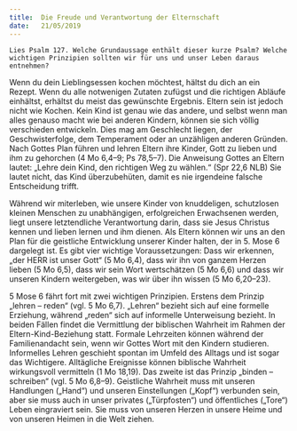 ```yaml
---
title:  Die Freude und Verantwortung der Elternschaft
date:   21/05/2019
---
```


`Lies Psalm 127. Welche Grundaussage enthält dieser kurze Psalm? Welche wichtigen Prinzipien sollten wir für uns und unser Leben daraus entnehmen?`

Wenn du dein Lieblingsessen kochen möchtest, hältst du dich an ein Rezept. Wenn du alle notwenigen Zutaten zufügst und die richtigen Abläufe einhältst, erhältst du meist das gewünschte Ergebnis. Eltern sein ist jedoch nicht wie Kochen. Kein Kind ist genau wie das andere, und selbst wenn man alles genauso macht wie bei anderen Kindern, können sie sich völlig verschieden entwickeln. Dies mag am Geschlecht liegen, der Geschwisterfolge, dem Temperament oder an unzähligen anderen Gründen. Nach Gottes Plan führen und lehren Eltern ihre Kinder, Gott zu lieben und ihm zu gehorchen (4 Mo 6,4–9; Ps 78,5–7). Die Anweisung Gottes an Eltern lautet: „Lehre dein Kind, den richtigen Weg zu wählen.“ (Spr 22,6 NLB) Sie lautet nicht, das Kind überzubehüten, damit es nie irgendeine falsche Entscheidung trifft.

Während wir miterleben, wie unsere Kinder von knuddeligen, schutzlosen kleinen Menschen zu unabhängigen, erfolgreichen Erwachsenen werden, liegt unsere letztendliche Verantwortung darin, dass sie Jesus Christus kennen und lieben lernen und ihm dienen. Als Eltern können wir uns an den Plan für die geistliche Entwicklung unserer Kinder halten, der in 5. Mose 6 dargelegt ist. Es gibt vier wichtige Voraussetzungen: Dass wir erkennen, „der HERR ist unser Gott“ (5 Mo 6,4), dass wir ihn von ganzem Herzen lieben (5 Mo 6,5), dass wir sein Wort wertschätzen (5 Mo 6,6) und dass wir unseren Kindern weitergeben, was wir über ihn wissen (5 Mo 6,20–23).

5 Mose 6 fährt fort mit zwei wichtigen Prinzipien. Erstens dem Prinzip „lehren – reden“ (vgl. 5 Mo 6,7). „Lehren“ bezieht sich auf eine formelle Erziehung, während „reden“ sich auf informelle Unterweisung bezieht. In beiden Fällen findet die Vermittlung der biblischen Wahrheit im Rahmen der Eltern-Kind-Beziehung statt. Formale Lehrzeiten können während der Familienandacht sein, wenn wir Gottes Wort mit den Kindern studieren. Informelles Lehren geschieht spontan im Umfeld des Alltags und ist sogar das Wichtigere. Alltägliche Ereignisse können biblische Wahrheit wirkungsvoll vermitteln (1 Mo 18,19). Das zweite ist das Prinzip „binden – schreiben“ (vgl. 5 Mo 6,8–9). Geistliche Wahrheit muss mit unseren Handlungen („Hand“) und unseren Einstellungen („Kopf“) verbunden sein, aber sie muss auch in unser privates („Türpfosten“) und öffentliches („Tore“) Leben eingraviert sein. Sie muss von unseren Herzen in unsere Heime und von unseren Heimen in die Welt ziehen.
